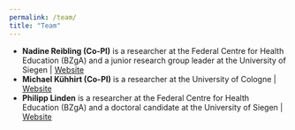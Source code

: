 ```yaml
---
permalink: /team/
title: "Team"
---
```


* **Nadine Reibling (Co-PI)** is a researcher at the Federal Centre for Health Education (BZgA) and a junior research group leader at the University of Siegen | [Website](https://www.uni-siegen.de/phil/sozialwissenschaften/soziologie/mitarbeiter/reibling_nadine/)
* **Michael Kühhirt (Co-PI)** is a researcher at the University of Cologne | [Website](https://kuehhirt.github.io)
* **Philipp Linden** is a researcher at the Federal Centre for Health Education (BZgA) and a doctoral candidate at the University of Siegen | [Website](https://www.uni-siegen.de/phil/sozialwissenschaften/soziologie/mitarbeiter/linden/)
